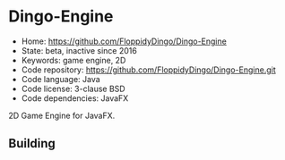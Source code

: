 # Dingo-Engine

- Home: https://github.com/FloppidyDingo/Dingo-Engine
- State: beta, inactive since 2016
- Keywords: game engine, 2D
- Code repository: https://github.com/FloppidyDingo/Dingo-Engine.git
- Code language: Java
- Code license: 3-clause BSD
- Code dependencies: JavaFX

2D Game Engine for JavaFX.

## Building


